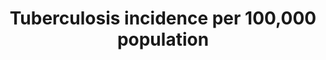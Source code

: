 ---
indicator_name: 'Tuberculosis  incidence  per  100,000  population'
title: 'Tuberculosis  incidence  per  100,000  population'
permalink: /3-3-2/
method_of_computation: >-
  Number  of  new  and  relapse  TB  cases  arising  in  a  specified  time  period  /  Number  of  person_years  of  exposure  Method  of  measurement  Direct  measurement  requires  high_quality  surveillance  systems  in  which  underreporting  is  negligible,  and  strong  health  systems  so  that  underdiagnosis  is  also  negligible;  otherwise  indirect  estimates  based  on  notification  data  and  estimates  of  levels  of  underreporting  and  under_diagnosis.  Method  of  estimation  Estimates  of  TB  incidence  are  produced  through  a  consultative  and  analytical  process  led  by  WHO  and  are  published  annually.  These  estimates  are  based  on  annual  case  notifications,  assessments  of  the  quality  and  coverage  of  TB  notification  data,  national  surveys  of  the  prevalence  of  TB  disease  and  information  from  death  (vital)  registration  systems.''  Estimates  of  incidence  for  each  country  are  derived,  using  one  or  more  of  the  following  approaches  depending  on  available  data:  (i)  incidence  =  case  notifications/estimated  proportion  of  cases  detected;  (ii)  incidence  =  prevalence/duration  of  condition;  (iii)  incidence  =  deaths/proportion  of  incident  cases  that  die.  Uncertainty  bounds  are  provided  in  addition  to  best  estimates.  Details  are  available  from  TB  impact  measurement:  policy  and  recommendations  for  how  to  assess  the  epidemiological  burden  of  TB  and  the  impact  of  TB  control  and  from  the  online  technical  appendix  to  the  WHO  global  tuberculosis  report  2014.
indicator_definition: >-
  Estimated  number  of  new  and  relapse  TB  cases  (all  forms  of  TB,  including  cases  in  people  living  with  HIV)  arising  in  a  given  year,  expressed  as  a  rate  per  100  000  population.
target: >-
  By  2030,  end  the  epidemics  of  AIDS,  tuberculosis,  malaria  and  neglected  tropical  diseases  and  combat  hepatitis,  water-borne  diseases  and  other  communicable  diseases.
sdg_goal: 3
graph_type_description: Line  graph
graph_status_notes: Graphed
layout: indicator
indicator: 3.3.2
un_designated_tier: '1'
un_custodial_agency: WHO
indicator_variable: tb_per100k
graph: longitudinal
variable_description: null
variable_notes: null
target_id: '3.3'
has_metadata: true
goal_meta_link: 'http://unstats.un.org/sdgs/files/metadata-compilation/Metadata-Goal-3.pdf'
goal_meta_link_page: 7
source_title: null
source_notes: null
published: true
actual_indicator_available: 'Tuberculosis  incidence  per  100,000  US  population'
actual_indicator_available_description: >-
  2000  to  2016  new  tuberculosis  case  rates  per  1,000  population  as  of  June  30,  2017,  using  the  following  sources:  Bridged-Race  1990-1999  Intercensal  Population  Estimates  for  1990-1999  (ftp://ftp.cdc.gov/pub/health_statistics/nchs/datasets/nvss/bridgepop/documentationbridgedintercena1.doc)  (accessed  July  15,  2015)  and  Intercensal  Estimates  of  the  Resident  Population  for  the  United  States,  Regions,  States,  and  Puerto  Rico:  April  1,  2000  to  July  1,  2010  (http://www.census.gov/popest/data/intercensal/state/state2010.html)  (accessed  July  15,  2015)  and  Annual  Estimates  of  the  Resident  Population  for  the  United  States,  Regions,  States,  and  Puerto  Rico:  April  1,  2010  to  July  1,  2014  (http://www.census.gov/popest/data/national/totals/2014/index.html)  (accessed  July  15,  2015).
time_period: 2000-2016
periodicity: Annual
unit_of_measure: 'Number  of  cases  per  100,000  population'
disaggregation_geography: National
date_of_national_source_publication: November  2017
date_metadata_updated: '2017-10-15'
scheduled_update_by_national_source: November  2017
graph_title: 'Tuberculosis  incidence  per  100,000  US  population'
source_agency_staff_name: Benedict  Truman
source_agency_staff_email: bit1@cdc.gov
source_agency_survey_dataset: 'CDC/OID/NCHHSTP  '
source_url: 'DATA  PROVIDER  PLS  CONFIRM:  https://www.cdc.gov/tb/default.htm'
us_method_of_computation: 'Number  of  cases  /  total  population  *100,000'  
---